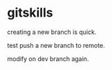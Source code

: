 # gitskills
creating a new branch is quick.

test push a new branch to remote.

modify on dev branch again.